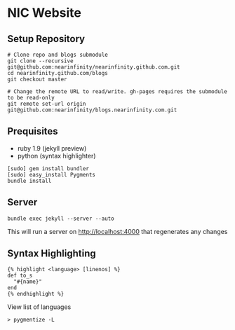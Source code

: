 NIC Website
===========


Setup Repository
----------------

```
# Clone repo and blogs submodule
git clone --recursive git@github.com:nearinfinity/nearinfinity.github.com.git
cd nearinfinity.github.com/blogs    
git checkout master

# Change the remote URL to read/write. gh-pages requires the submodule to be read-only
git remote set-url origin git@github.com:nearinfinity/blogs.nearinfinity.com.git
```

Prequisites 
-----------

* ruby 1.9 (jekyll preview)
* python (syntax highlighter)

```
[sudo] gem install bundler
[sudo] easy_install Pygments
bundle install
```

Server
------

    bundle exec jekyll --server --auto

This will run a server on <http://localhost:4000> that regenerates any changes


Syntax Highlighting
-------------------

    {% highlight <language> [linenos] %}
    def to_s
      "#{name}"
    end
    {% endhighlight %}

View list of languages

    > pygmentize -L

